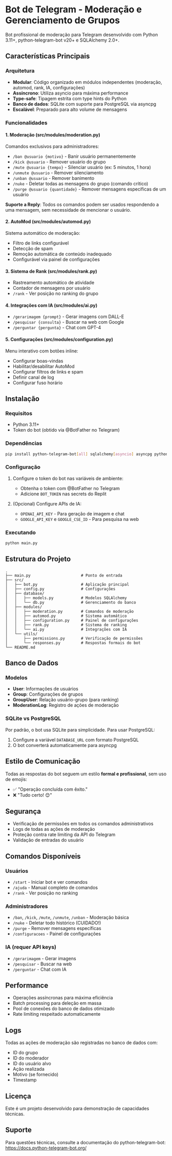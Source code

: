# Bot de Telegram - Moderação e Gerenciamento de Grupos

Bot profissional de moderação para Telegram desenvolvido com Python 3.11+, python-telegram-bot v20+ e SQLAlchemy 2.0+.

## Características Principais

### Arquitetura
- **Modular**: Código organizado em módulos independentes (moderação, automod, rank, IA, configurações)
- **Assíncrono**: Utiliza asyncio para máxima performance
- **Type-safe**: Tipagem estrita com type hints do Python
- **Banco de dados**: SQLite com suporte para PostgreSQL via asyncpg
- **Escalável**: Preparado para alto volume de mensagens

### Funcionalidades

#### 1. Moderação (src/modules/moderation.py)
Comandos exclusivos para administradores:

- `/ban @usuario {motivo}` - Banir usuário permanentemente
- `/kick @usuario` - Remover usuário do grupo
- `/mute @usuario {tempo}` - Silenciar usuário (ex: 5 minutos, 1 hora)
- `/unmute @usuario` - Remover silenciamento
- `/unban @usuario` - Remover banimento
- `/nuke` - Deletar todas as mensagens do grupo (comando crítico)
- `/purge @usuario {quantidade}` - Remover mensagens específicas de um usuário

**Suporte a Reply**: Todos os comandos podem ser usados respondendo a uma mensagem, sem necessidade de mencionar o usuário.

#### 2. AutoMod (src/modules/automod.py)
Sistema automático de moderação:

- Filtro de links configurável
- Detecção de spam
- Remoção automática de conteúdo inadequado
- Configurável via painel de configurações

#### 3. Sistema de Rank (src/modules/rank.py)
- Rastreamento automático de atividade
- Contador de mensagens por usuário
- `/rank` - Ver posição no ranking do grupo

#### 4. Integrações com IA (src/modules/ai.py)
- `/gerarimagem {prompt}` - Gerar imagens com DALL-E
- `/pesquisar {consulta}` - Buscar na web com Google
- `/perguntar {pergunta}` - Chat com GPT-4

#### 5. Configurações (src/modules/configuration.py)
Menu interativo com botões inline:
- Configurar boas-vindas
- Habilitar/desabilitar AutoMod
- Configurar filtros de links e spam
- Definir canal de log
- Configurar fuso horário

## Instalação

### Requisitos
- Python 3.11+
- Token do bot (obtido via @BotFather no Telegram)

### Dependências
```bash
pip install python-telegram-bot[all] sqlalchemy[asyncio] asyncpg python-dotenv aiohttp pillow aiosqlite
```

### Configuração

1. Configure o token do bot nas variáveis de ambiente:
   - Obtenha o token com @BotFather no Telegram
   - Adicione `BOT_TOKEN` nas secrets do Replit

2. (Opcional) Configure APIs de IA:
   - `OPENAI_API_KEY` - Para geração de imagem e chat
   - `GOOGLE_API_KEY` e `GOOGLE_CSE_ID` - Para pesquisa na web

### Executando

```bash
python main.py
```

## Estrutura do Projeto

```
.
├── main.py                      # Ponto de entrada
├── src/
│   ├── bot.py                   # Aplicação principal
│   ├── config.py                # Configurações
│   ├── database/
│   │   ├── models.py            # Modelos SQLAlchemy
│   │   └── db.py                # Gerenciamento do banco
│   ├── modules/
│   │   ├── moderation.py        # Comandos de moderação
│   │   ├── automod.py           # Sistema automático
│   │   ├── configuration.py     # Painel de configurações
│   │   ├── rank.py              # Sistema de ranking
│   │   └── ai.py                # Integrações com IA
│   └── utils/
│       ├── permissions.py       # Verificação de permissões
│       └── responses.py         # Respostas formais do bot
└── README.md
```

## Banco de Dados

### Modelos

- **User**: Informações de usuários
- **Group**: Configurações de grupos
- **GroupUser**: Relação usuário-grupo (para ranking)
- **ModerationLog**: Registro de ações de moderação

### SQLite vs PostgreSQL

Por padrão, o bot usa SQLite para simplicidade. Para usar PostgreSQL:

1. Configure a variável `DATABASE_URL` com formato PostgreSQL
2. O bot converterá automaticamente para asyncpg

## Estilo de Comunicação

Todas as respostas do bot seguem um estilo **formal e profissional**, sem uso de emojis:

- ✅ "Operação concluída com êxito."
- ❌ "Tudo certo! 😊"

## Segurança

- Verificação de permissões em todos os comandos administrativos
- Logs de todas as ações de moderação
- Proteção contra rate limiting da API do Telegram
- Validação de entradas do usuário

## Comandos Disponíveis

### Usuários
- `/start` - Iniciar bot e ver comandos
- `/ajuda` - Manual completo de comandos
- `/rank` - Ver posição no ranking

### Administradores
- `/ban`, `/kick`, `/mute`, `/unmute`, `/unban` - Moderação básica
- `/nuke` - Deletar todo histórico (CUIDADO!)
- `/purge` - Remover mensagens específicas
- `/configuracoes` - Painel de configurações

### IA (requer API keys)
- `/gerarimagem` - Gerar imagens
- `/pesquisar` - Buscar na web
- `/perguntar` - Chat com IA

## Performance

- Operações assíncronas para máxima eficiência
- Batch processing para deleção em massa
- Pool de conexões do banco de dados otimizado
- Rate limiting respeitado automaticamente

## Logs

Todas as ações de moderação são registradas no banco de dados com:
- ID do grupo
- ID do moderador
- ID do usuário alvo
- Ação realizada
- Motivo (se fornecido)
- Timestamp

## Licença

Este é um projeto desenvolvido para demonstração de capacidades técnicas.

## Suporte

Para questões técnicas, consulte a documentação do python-telegram-bot: https://docs.python-telegram-bot.org/
